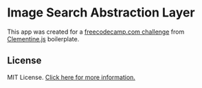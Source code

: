 # Image Search Abstraction Layer

This app was created for a [freecodecamp.com challenge](http://www.freecodecamp.com/challenges/image-search-abstraction-layer) from [Clementine.js](http://www.clementinejs.com/) boilerplate.

## License

MIT License. [Click here for more information.](LICENSE.md)
